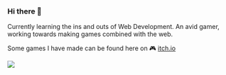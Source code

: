 ### Hi there 👋

Currently learning the ins and outs of Web Development. An avid gamer, working towards making games combined with the web.

Some games I have made can be found here on 🎮 [itch.io](https://thurstontran.itch.io) 

[![](https://img.shields.io/badge/linkedin-0a66c2)](http://linkedin.com/in/ingridrosselis)
<!--
**thurstontran/thurstontran** is a ✨ _special_ ✨ repository because its `README.md` (this file) appears on your GitHub profile.

Here are some ideas to get you started:

- 🔭 I’m currently working on ...
- 🌱 I’m currently learning ...
- 👯 I’m looking to collaborate on ...
- 🤔 I’m looking for help with ...
- 💬 Ask me about ...
- 📫 How to reach me: ...
- 😄 Pronouns: ...
- ⚡ Fun fact: ...
-->
